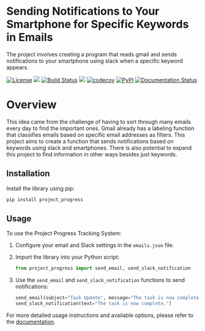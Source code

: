 # Sending Notifications to Your Smartphone for Specific Keywords in Emails
The project involves creating a program that reads gmail and sends notifications to your smartphone using slack when a specific keyword appears.

[![License](https://img.shields.io/badge/License-Apache_2.0-blue.svg)](https://opensource.org/licenses/Apache-2.0)
![](https://img.shields.io/github/issues/kw9212/project_2023)
[![Build Status](https://github.com/kw9212/project_2023/workflows/YourWorkflowName/badge.svg?branch=main)](https://github.com/kw9212/project_2023/actions)
![](https://github.com/kw9212/project_2023/actions/workflows/build.yml/badge.svg)
[![codecov](https://codecov.io/github/kw9212/project_2023/branch/main/graph/badge.svg?token=05c337ef-226f-41c3-b136-0fe9842b5192)](https://app.codecov.io/gh/kw9212/project_2023)
[![PyPI](https://img.shields.io/pypi/v/project-2023)](https://pypi.org/project/project-2023/)
[![Documentation Status](https://readthedocs.org/projects/project-2023/badge/?version=latest)](https://project-2023.readthedocs.io/en/latest/?badge=latest)


# Overview
This idea came from the challenge of having to sort through many emails every day to find the important ones. Gmail already has a labeling function that classifies emails based on specific email addresses as filters. This project aims to create a function that sends notifications based on keywords using slack and smartphones. There is also potential to expand this project to find information in other ways besides just keywords.

## Installation

Install the library using pip:

```bash
pip install project_progress
```

## Usage

To use the Project Progress Tracking System:

1. Configure your email and Slack settings in the `emails.json` file.
2. Import the library into your Python script:

    ```python
    from project_progress import send_email, send_slack_notification
    ```

3. Use the `send_email` and `send_slack_notification` functions to send notifications:

    ```python
    send_email(subject="Task Update", message="The task is now complete.")
    send_slack_notification(text="The task is now complete.")
    ```

For more detailed usage instructions and available options, please refer to the [documentation](./documentation.md).
